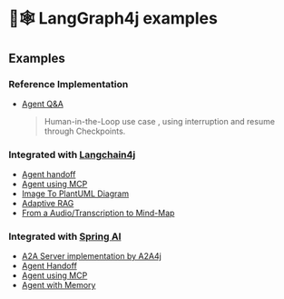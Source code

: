 
# 🦜🕸️ LangGraph4j examples

## Examples

### Reference Implementation 

* [Agent Q&A](reference/agent-q&a)
   > Human-in-the-Loop use case , using interruption and resume through Checkpoints.

### Integrated with [Langchain4j]

* [Agent handoff](langchain4j/agents-handoff)
* [Agent using MCP](langchain4j/mcp-client-agent)
* [Image To PlantUML Diagram](langchain4j/image-to-diagram)
* [Adaptive RAG](langchain4j/adaptive-rag)
* [From a Audio/Transcription to Mind-Map](langchain4j/MapifyAI)


### Integrated with [Spring AI]

* [A2A Server implementation by A2A4j](spring-ai/a2a-server-implby-a2a4j)
* [Agent Handoff](spring-ai/agents-handoff)
* [Agent using MCP](spring-ai/mcp-client-agent)
* [Agent with Memory](spring-ai/memory-agent)


[Jetty]: https://jetty.org
[Spring Boot]: https://spring.io/projects/spring-boot
[Quarkus]: https://quarkus.io

[documentation]: https://bsorrentino.github.io/langgraph4j/
[javadocs]: https://bsorrentino.github.io/langgraph4j/apidocs/index.html
[springai-agentexecutor]: spring-ai-agent
[agent-executor]: agent-executor/
[adaptive-rag]: samples/adaptive-rag
[image-to-diagram]: samples/image-to-diagram/

[Spring AI]: https://spring.io/projects/spring-ai
[Studio]: https://bsorrentino.github.io/langgraph4j/studio/langgraph4j-studio/index.html
[CompletableFuture]: https://docs.oracle.com/javase/8/docs/api/java/util/concurrent/CompletableFuture.html
[article01]: https://bsorrentino.github.io/bsorrentino/ai/2024/05/20/langgraph-for-java.html
[langgraph.blog]: https://blog.langchain.dev/langgraph/
[langchain4j]: https://github.com/langchain4j/langchain4j
[langchain.ai]: https://github.com/langchain-ai
[langchain]: https://github.com/langchain-ai/langchain/
[langgraph]: https://github.com/langchain-ai/langgraph
[langchain.agents]: https://python.langchain.com/docs/modules/agents/
[AgentExecutor]: https://github.com/langchain-ai/langchain/blob/master/libs/langchain/langchain/agents/agent.py
[PlantUML]: https://plantuml.com
[java-async-generator]: https://github.com/bsorrentino/java-async-generator
[Mermaid]: https://mermaid.js.org

[releases]: https://central.sonatype.com/search?q=a%3Alanggraph4j-parent
[snapshots]: https://oss.sonatype.org/content/repositories/snapshots/org/bsc/langgraph4j/

[generator]: https://github.com/bsorrentino/langgraph4j/tree/main/generator